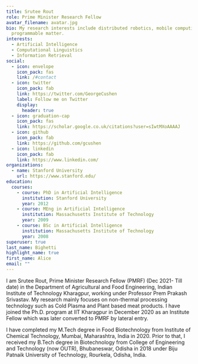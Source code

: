 ```yaml
---
title: Srutee Rout
role: Prime Minister Research Fellow
avatar_filename: avatar.jpg
bio: My research interests include distributed robotics, mobile computing and
  programmable matter.
interests:
  - Artificial Intelligence
  - Computational Linguistics
  - Information Retrieval
social:
  - icon: envelope
    icon_pack: fas
    link: /#contact
  - icon: twitter
    icon_pack: fab
    link: https://twitter.com/GeorgeCushen
    label: Follow me on Twitter
    display:
      header: true
  - icon: graduation-cap
    icon_pack: fas
    link: https://scholar.google.co.uk/citations?user=sIwtMXoAAAAJ
  - icon: github
    icon_pack: fab
    link: https://github.com/gcushen
  - icon: linkedin
    icon_pack: fab
    link: https://www.linkedin.com/
organizations:
  - name: Stanford University
    url: https://www.stanford.edu/
education:
  courses:
    - course: PhD in Artificial Intelligence
      institution: Stanford University
      year: 2012
    - course: MEng in Artificial Intelligence
      institution: Massachusetts Institute of Technology
      year: 2009
    - course: BSc in Artificial Intelligence
      institution: Massachusetts Institute of Technology
      year: 2008
superuser: true
last_name: Bighetti
highlight_name: true
first_name: Alice
email: ""
---
```

I am Srutee Rout, Prime Minister Research Fellow (PMRF) (Dec 2021- Till date) in the Department of Agricultural and Food Engineering, Indian Institute of Technology Kharagpur, working under Professor Prem Prakash Srivastav. My research mainly focuses on non-thermal processing technology such as Cold Plasma and Plant based meat products. I have joined the Ph.D. program at IIT Kharagpur in December 2020 as an Institute Fellow which was later converted to PMRF by lateral entry.


I have completed my M.Tech degree in Food Biotechnology from Institute of Chemical Technology, Mumbai, Maharashtra, India in 2020. Prior to that, I received my B.Tech degree in Biotechnology from College of Engineering and Technology (now OUTR), Bhubaneswar, Odisha in 2018 under Biju Patnaik University of Technology, Rourkela, Odisha, India.